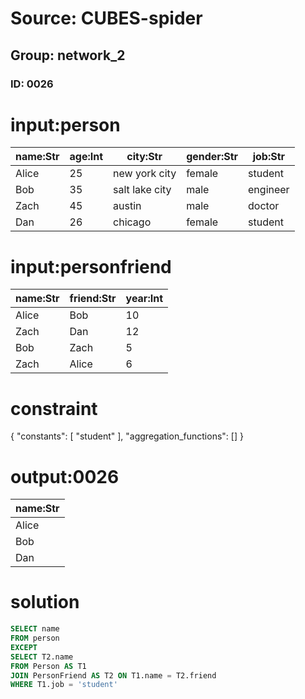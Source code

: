 # Source: CUBES-spider
## Group: network_2
### ID: 0026

# input:person

| name:Str | age:Int | city:Str | gender:Str | job:Str |
|---|---|---|---|---|
| Alice | 25 | new york city | female | student |
| Bob | 35 | salt lake city | male | engineer |
| Zach | 45 | austin | male | doctor |
| Dan | 26 | chicago | female | student |

# input:personfriend

| name:Str | friend:Str | year:Int |
|---|---|---|
| Alice | Bob | 10 |
| Zach | Dan | 12 |
| Bob | Zach | 5 |
| Zach | Alice | 6 |

# constraint

{
  "constants": [
    "student"
  ],
  "aggregation_functions": []
}

# output:0026

| name:Str |
|---|
| Alice |
| Bob |
| Dan |

# solution

```sql
SELECT name
FROM person
EXCEPT
SELECT T2.name
FROM Person AS T1
JOIN PersonFriend AS T2 ON T1.name = T2.friend
WHERE T1.job = 'student'
```
